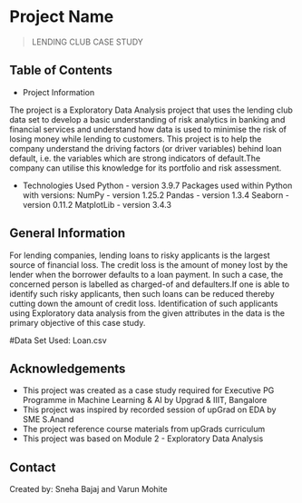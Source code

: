 # Project Name
> LENDING CLUB CASE STUDY


## Table of Contents
* Project Information

The project is a Exploratory Data Analysis project that uses the lending club data set to develop a basic understanding of 
risk analytics in banking and financial services and understand how data is used to minimise the risk of losing money while lending to customers.
This project is to help the company understand the driving factors (or driver variables) behind loan default, i.e. the variables which are strong indicators 
of default.The company can utilise this knowledge for its portfolio and risk assessment. 


* Technologies Used 
Python - version 3.9.7
Packages used within Python with versions:
NumPy - version 1.25.2
Pandas - version 1.3.4
Seaborn - version 0.11.2
MatplotLib - version 3.4.3



## General Information
For lending companies, lending loans to risky applicants is the largest source of financial loss. 
The credit loss is the amount of money lost by the lender when the borrower defaults to a loan payment. 
In such a case, the concerned person is labelled as charged-of and defaulters.If one is able to identify such risky applicants, 
then such loans can be reduced thereby cutting down the amount of credit loss. 
Identification of such applicants using Exploratory data analysis from the given attributes in the data is the primary objective of this case study.


#Data Set Used: Loan.csv



## Acknowledgements
- This project was created as a case study required for Executive PG Programme in Machine Learning & AI by Upgrad & IIIT, Bangalore
- This project was inspired by recorded session of upGrad on EDA by SME S.Anand
- The project reference course materials from upGrads curriculum
- This project was based on Module 2 - Exploratory Data Analysis


## Contact
Created by:
Sneha Bajaj and 
Varun Mohite


